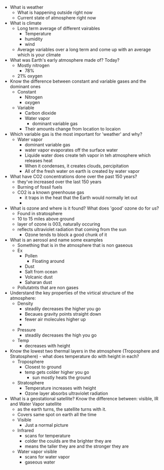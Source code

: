 -  What is weather
	- What is happening outside right now 
	- Current state of atmosphere right now 
- What is climate
	- Long term average of different vairables
		- Temperature 
		- humidity 
		- wind 
	- Average variables over a long term and come up with an average which is your climate 
- What was Earth's early atmosphere made of? Today?
	- Mostly nitrogen 
		- 78%
	- 21% oxygen 
- Know the difference between constant and variable gases and the dominant ones 
	- Constant 
		- Nitrogen 
		- oxygen 
	- Variable
		- Carbon dioxide
		- Water vapor 
			- dominant variable gas
		- Their amounts change from location to locaion 
- Which variable gas is the most important for 'weather' and why?
	-  Water vapor 
		- dominant variable gas
		- water vapor evaporates off the surface water
		- Liquide water does create teh vapor in teh atmosphere which releases heat 
		- When it condenses, it creates clouds, percipitation 
		- All of the fresh water on earth is created by water vapor 
- What have CO2 concentrations done over the past 150 years?
	- they've increased over the last 150 years
	- Burning of fossil fuels 
	- CO2 is a known greenhouse gas
		- it traps in the heat that the Earth would normally let out
		- 
- What is ozone and where is it found? What does 'good' ozone do for us?
	- Found in stratosphere
	- 10 to 15 miles above ground 
	- layer of ozone is 003, naturally occuring 
	- reflects ultraviolet radiation that coming from the sun 
		- Ozone tends to block a good chunk of it 
- What is an aerosol and name some examples
	- Something that is in the atmosphere that is non gaseous
	- Ex
		- Pollen 
			- Floating around 
		- Dust
		- Salt from ocean 
		- Volcanic dust 
		- Saharan dust 
	- Pollutatnts that are non gases 
- Understand the key properties of the virtical structure of the atmosphere: 
	- Density 
		- steadily decreases the higher you go 
		- Becaues gravity points straight down 
		- fewer air molecules higher up 
		- 
	- Pressure
		- steadily decreases the high you go 
	- Temp
		- decreases with height 
- Know the lowest two thermal layers in the atmosphere (Troposphere and Stratosphere) - what does temperature do with height in each?
	- Troposphere 
		- Closest to ground 
		- temp gets colder higher you go 
			- sun mostly heats the ground
	- Stratosphere
		- Temperature increases with height 
		- Ozone layer absorbs ultraviolet radiation 
- What is a geostational satellite? Know the difference between: visible, IR and Water Vapor satellite 
	- as the earth turns, the satellite turns with it. 
	- Covers same spot on earth all the time 
	- Visible 
		- Just a normal picture 
	- Infrared
		- scans for temperature 
		- colder the coulds are the brighter they are 
		- means the taller they are and the stronger they are 
	- Water vapor visible 
		- scans for water vapor 
		- gaseous water 